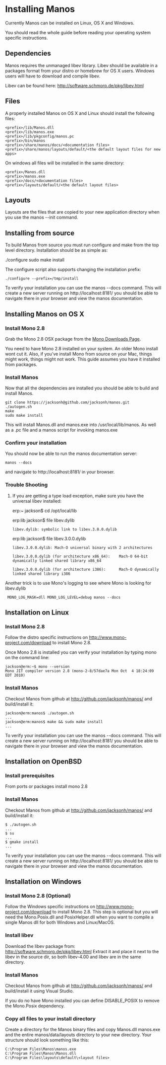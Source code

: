 Installing Manos
================

Currently Manos can be installed on Linux, OS X and Windows.

You should read the whole guide before reading your operating system specific instructions.


Dependencies
------------

Manos requires the unmanaged libev library. Libev should be available in a packages format from your distro or homebrew for OS X users. Windows users will have to download and compile libev.

Libev can be found here: <http://software.schmorp.de/pkg/libev.html>

Files
-----

A properly installed Manos on OS X and Linux should install the following files:

    <prefix>/lib/Manos.dll
    <prefix>/lib/manos.exe
    <prefix>/lib/pkgconfig/manos.pc
    <prefix>/bin/manos
    <prefix>/share/manos/docs/<documentation files>
    <prefix>/share/manos/layouts/default/<the default layout files for new apps>

On windows all files will be installed in the same directory:

    <prefix>/Manos.dll
    <prefix>/manos.exe
    <prefix>/docs/<documentation files>
    <prefix>/layouts/default/<the default layout files>


Layouts
-------

Layouts are the files that are copied to your new application directory when you use the manos --init command.


Installing from source
----------------------

To build Manos from source you must run configure and make from the top level directory. Installation should be as simple as:

   ./configure
   sudo make install

The configure script also supports changing the installation prefix:

    ./configure --prefix=/tmp/install

To verify your installation you can use the manos --docs command.  This will create a new server running on http://localhost:8181/ you should be able to navigate there in your browser and view the manos documentation.



Installing Manos on OS X
------------------------

### Install Mono 2.8

Grab the Mono 2.8 OSX package from the [Mono Downloads Page](http://mono-project.com/Downloads).

You need to have Mono 2.8 installed on your system. An older Mono install wont cut it. Also, if you've install Mono from source on your Mac, things might work, things might not work.  This guide assumes you have it installed from packages.



### Install Manos

Now that all the dependencies are installed you should be able to build and install Manos.

    git clone https://jacksonh@github.com/jacksonh/manos.git
    ./autogen.sh
    make
    sudo make install

This will install Manos.dll and manos.exe into /usr/local/lib/manos. As well as a .pc file and a manos script for invoking manos.exe

### Confirm your installation

You should now be able to run the manos documentation server:

    manos --docs

and navigate to http://localhost:8181/ in your browser.  


### Trouble Shooting


1.  If you are getting a type load exception, make sure you have the universal libev installed:

    erp:~ jackson$ cd /opt/local/lib
    
    erp:lib jackson$ file libev.dylib 

        libev.dylib: symbolic link to libev.3.0.0.dylib



    erp:lib jackson$ file libev.3.0.0.dylib 
        
        libev.3.0.0.dylib: Mach-O universal binary with 2 architectures

        libev.3.0.0.dylib (for architecture x86_64):    Mach-O 64-bit dynamically linked shared library x86_64
        
        libev.3.0.0.dylib (for architecture i386):      Mach-O dynamically linked shared library i386


Another trick is to use Mono's logging to see where Mono is looking for libev.dylib

     MONO_LOG_MASK=dll MONO_LOG_LEVEL=debug manos --docs




Installation on Linux
---------------------

### Install Mono 2.8

Follow the distro specific instructions on <http://www.mono-project.com/download> to install Mono 2.8.

Once Mono 2.8 is installed you can verify your installation by typing mono on the command line:

    jackson@erm:~$ mono --version
    Mono JIT compiler version 2.8 (mono-2-8/57dae7a Mon Oct  4 18:24:09 EDT 2010)


### Install Manos

Checkout Manos from github at <http://github.com/jacksonh/manos/> and build/install it:

    jackson@erm:manos$ ./autogen.sh
    ...
    jackson@erm:manos$ make && sudo make install
    ...

To verify your installation you can use the manos --docs command.  This will create a new server running on
http://localhost:8181/ you should be able to navigate there in your browser and view the manos documentation.



Installation on OpenBSD
-----------------------

### Install prerequisites
From ports or packages install mono 2.8

### Install Manos
Checkout Manos from github at <http://github.com/jacksonh/manos/> and build/install it:

    $ ./autogen.sh
    ...
    $ su
    ...
    $ gmake install
    ...

To verify your installation you can use the manos --docs command.  This will create a new server running on
http://localhost:8181/ you should be able to navigate there in your browser and view the manos documentation.



Installation on Windows
---------------------

### Install Mono 2.8 (Optional)

Follow the Windows specific instructions on <http://www.mono-project.com/download> to install Mono 2.8.
This step is optional but you will need the Mono.Posix.dll and PosixHelper.dll when you want to compile
a single Manos dll for both Windows and Linux/MacOS.

### Install libev

Download the libev package from: <http://software.schmorp.de/pkg/libev.html>
Extract it and place it next to the libev in the source dir, so both libev-4.00 and libev are in the same directory.

### Install Manos

Checkout Manos from github at <http://github.com/jacksonh/manos/> and build/install it using Visual Studio.

If you do no have Mono installed you can define DISABLE_POSIX to remove the Mono.Posix dependency.

### Copy all files to your install directory

Create a directory for the Manos binary files and copy Manos.dll manos.exe and the entire manos/data/layouts
directory to your new directory.  Your structure should look something like this:

    C:\Program Files\Manos\manos.exe
    C:\Program Files\Manos\Manos.dll
    C:\Program Files\layouts\default\<layout files>

